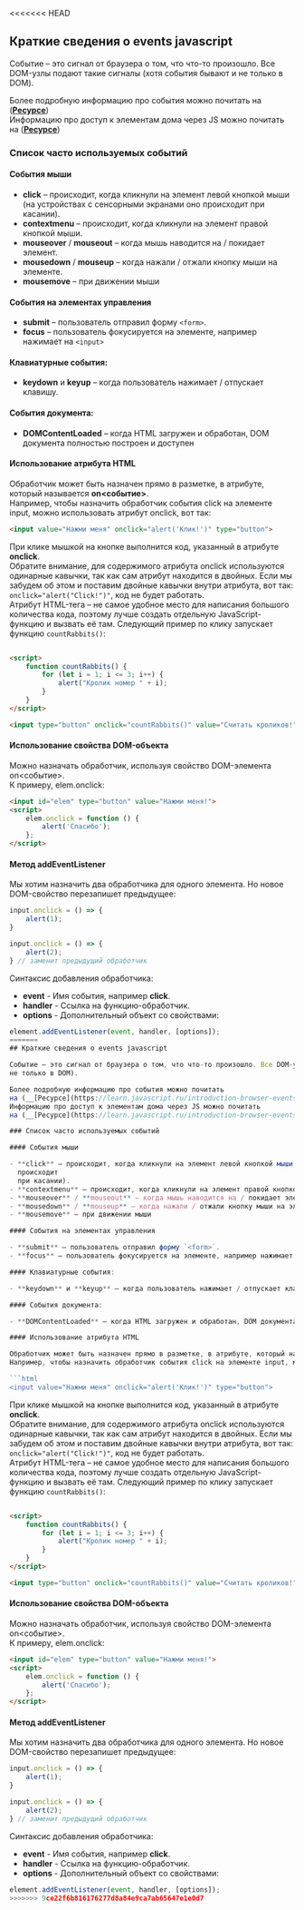 <<<<<<< HEAD
## Краткие сведения о events javascript

Событие – это сигнал от браузера о том, что что-то произошло. Все DOM-узлы подают такие сигналы (хотя события бывают и
не только в DOM).

Более подробную информацию про события можно почитать
на (__[Ресурсе](https://learn.javascript.ru/introduction-browser-events)__)  
Информацию про доступ к элементам дома через JS можно почитать
на (__[Ресурсе](https://learn.javascript.ru/introduction-browser-events)__)

### Список часто используемых событий

#### События мыши

- **click** – происходит, когда кликнули на элемент левой кнопкой мыши (на устройствах с сенсорными экранами оно
  происходит
  при касании).
- **contextmenu** – происходит, когда кликнули на элемент правой кнопкой мыши.
- **mouseover** / **mouseout** – когда мышь наводится на / покидает элемент.
- **mousedown** / **mouseup** – когда нажали / отжали кнопку мыши на элементе.
- **mousemove** – при движении мыши

#### События на элементах управления

- **submit** – пользователь отправил форму `<form>`.
- **focus** – пользователь фокусируется на элементе, например нажимает на `<input>`

#### Клавиатурные события:

- **keydown** и **keyup** – когда пользователь нажимает / отпускает клавишу.

#### События документа:

- **DOMContentLoaded** – когда HTML загружен и обработан, DOM документа полностью построен и доступен

#### Использование атрибута HTML

Обработчик может быть назначен прямо в разметке, в атрибуте, который называется **on<событие>**.  
Например, чтобы назначить обработчик события click на элементе input, можно использовать атрибут onclick, вот так:

```html
<input value="Нажми меня" onclick="alert('Клик!')" type="button">
```

При клике мышкой на кнопке выполнится код, указанный в атрибуте **onclick**.  
Обратите внимание, для содержимого атрибута onclick используются одинарные кавычки, так как сам атрибут находится в
двойных. Если мы забудем об этом и поставим двойные кавычки внутри атрибута, вот так: `onclick="alert("Click!")"`, код
не
будет работать.  
Атрибут HTML-тега – не самое удобное место для написания большого количества кода, поэтому лучше создать отдельную
JavaScript-функцию и вызвать её там.
Следующий пример по клику запускает функцию `countRabbits()`:

```html

<script>
    function countRabbits() {
        for (let i = 1; i <= 3; i++) {
            alert("Кролик номер " + i);
        }
    }
</script>

<input type="button" onclick="countRabbits()" value="Считать кроликов!">
```

#### Использование свойства DOM-объекта

Можно назначать обработчик, используя свойство DOM-элемента on<событие>.  
К примеру, elem.onclick:

```html
<input id="elem" type="button" value="Нажми меня!">
<script>
    elem.onclick = function () {
        alert('Спасибо');
    };
</script>
```

#### Метод addEventListener

Мы хотим назначить два обработчика для одного элемента. Но новое DOM-свойство перезапишет предыдущее:

```js
input.onclick = () => {
    alert(1);
}

input.onclick = () => {
    alert(2);
} // заменит предыдущий обработчик
```

Синтаксис добавления обработчика:

- **event** - Имя события, например **click**.
- **handler** - Ссылка на функцию-обработчик.
- **options** - Дополнительный объект со свойствами:

```js
element.addEventListener(event, handler, [options]);
=======
## Краткие сведения о events javascript

Событие – это сигнал от браузера о том, что что-то произошло. Все DOM-узлы подают такие сигналы (хотя события бывают и
не только в DOM).

Более подробную информацию про события можно почитать
на (__[Ресурсе](https://learn.javascript.ru/introduction-browser-events)__)  
Информацию про доступ к элементам дома через JS можно почитать
на (__[Ресурсе](https://learn.javascript.ru/introduction-browser-events)__)

### Список часто используемых событий

#### События мыши

- **click** – происходит, когда кликнули на элемент левой кнопкой мыши (на устройствах с сенсорными экранами оно
  происходит
  при касании).
- **contextmenu** – происходит, когда кликнули на элемент правой кнопкой мыши.
- **mouseover** / **mouseout** – когда мышь наводится на / покидает элемент.
- **mousedown** / **mouseup** – когда нажали / отжали кнопку мыши на элементе.
- **mousemove** – при движении мыши

#### События на элементах управления

- **submit** – пользователь отправил форму `<form>`.
- **focus** – пользователь фокусируется на элементе, например нажимает на `<input>`

#### Клавиатурные события:

- **keydown** и **keyup** – когда пользователь нажимает / отпускает клавишу.

#### События документа:

- **DOMContentLoaded** – когда HTML загружен и обработан, DOM документа полностью построен и доступен

#### Использование атрибута HTML

Обработчик может быть назначен прямо в разметке, в атрибуте, который называется **on<событие>**.  
Например, чтобы назначить обработчик события click на элементе input, можно использовать атрибут onclick, вот так:

```html
<input value="Нажми меня" onclick="alert('Клик!')" type="button">
```

При клике мышкой на кнопке выполнится код, указанный в атрибуте **onclick**.  
Обратите внимание, для содержимого атрибута onclick используются одинарные кавычки, так как сам атрибут находится в
двойных. Если мы забудем об этом и поставим двойные кавычки внутри атрибута, вот так: `onclick="alert("Click!")"`, код
не
будет работать.  
Атрибут HTML-тега – не самое удобное место для написания большого количества кода, поэтому лучше создать отдельную
JavaScript-функцию и вызвать её там.
Следующий пример по клику запускает функцию `countRabbits()`:

```html

<script>
    function countRabbits() {
        for (let i = 1; i <= 3; i++) {
            alert("Кролик номер " + i);
        }
    }
</script>

<input type="button" onclick="countRabbits()" value="Считать кроликов!">
```

#### Использование свойства DOM-объекта

Можно назначать обработчик, используя свойство DOM-элемента on<событие>.  
К примеру, elem.onclick:

```html
<input id="elem" type="button" value="Нажми меня!">
<script>
    elem.onclick = function () {
        alert('Спасибо');
    };
</script>
```

#### Метод addEventListener

Мы хотим назначить два обработчика для одного элемента. Но новое DOM-свойство перезапишет предыдущее:

```js
input.onclick = () => {
    alert(1);
}

input.onclick = () => {
    alert(2);
} // заменит предыдущий обработчик
```

Синтаксис добавления обработчика:

- **event** - Имя события, например **click**.
- **handler** - Ссылка на функцию-обработчик.
- **options** - Дополнительный объект со свойствами:

```js
element.addEventListener(event, handler, [options]);
>>>>>>> 9ce22f6b816176277d8a84e9ca7ab65647e1e0d7
```